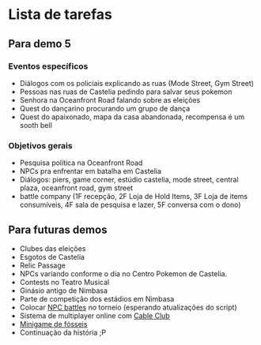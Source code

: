 # Lista de tarefas

## Para demo 5

### Eventos específicos

* Diálogos com os policiais explicando as ruas (Mode Street, Gym Street)
* Pessoas nas ruas de Castelia pedindo para salvar seus pokemon
* Senhora na Oceanfront Road falando sobre as eleições
* Quest do dançarino procurando um grupo de dança
* Quest do apaixonado, mapa da casa abandonada, recompensa é um sooth bell

### Objetivos gerais

* Pesquisa política na Oceanfront Road
* NPCs pra enfrentar em batalha em Castelia
* Diálogos: piers, game corner, estúdio castelia, mode street, central plaza, oceanfront road, gym street
* battle company (1F recepção, 2F Loja de Hold Items, 3F Loja de items consumíveis, 4F sala de pesquisa e lazer, 5F conversa com o dono)

## Para futuras demos

* Clubes das eleições
* Esgotos de Castelia
* Relic Passage
* NPCs variando conforme o dia no Centro Pokemon de Castelia.
* Contests no Teatro Musical
* Ginásio antigo de Nimbasa
* Parte de competição dos estádios em Nimbasa
* Colocar [NPC battles](https://reliccastle.com/resources/321/) no torneio (esperando atualizações do script)
* Sistema de multiplayer online com [Cable Club](https://reliccastle.com/resources/640/)
* [Minigame de fósseis](https://essentialsdocs.fandom.com/wiki/Mining_mini-game)
* Continuação da história ;P
